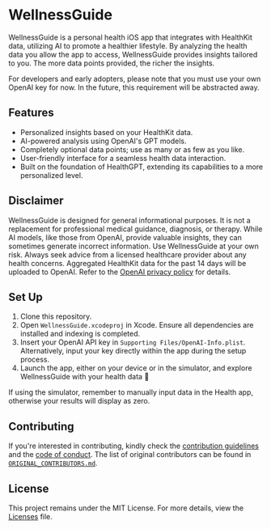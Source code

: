 <!--

This source file is a derivative of the Stanford HealthGPT project

Original SPDX-FileCopyrightText: 2023 Stanford University & Project Contributors (see ORIGINAL_CONTRIBUTORS.md)

Original SPDX-License-Identifier: MIT
Modified by [Your Name or Organization]

-->

# WellnessGuide

WellnessGuide is a personal health iOS app that integrates with HealthKit data, utilizing AI to promote a healthier lifestyle. By analyzing the health data you allow the app to access, WellnessGuide provides insights tailored to you. The more data points provided, the richer the insights. 

For developers and early adopters, please note that you must use your own OpenAI key for now. In the future, this requirement will be abstracted away.

## Features

- Personalized insights based on your HealthKit data.
- AI-powered analysis using OpenAI's GPT models.
- Completely optional data points; use as many or as few as you like.
- User-friendly interface for a seamless health data interaction.
- Built on the foundation of HealthGPT, extending its capabilities to a more personalized level.

## Disclaimer

WellnessGuide is designed for general informational purposes. It is not a replacement for professional medical guidance, diagnosis, or therapy. While AI models, like those from OpenAI, provide valuable insights, they can sometimes generate incorrect information. Use WellnessGuide at your own risk. Always seek advice from a licensed healthcare provider about any health concerns. Aggregated HealthKit data for the past 14 days will be uploaded to OpenAI. Refer to the [OpenAI privacy policy](https://openai.com/policies/privacy-policy) for details.

## Set Up

1. Clone this repository.
2. Open `WellnessGuide.xcodeproj` in Xcode. Ensure all dependencies are installed and indexing is completed.
3. Insert your OpenAI API key in `Supporting Files/OpenAI-Info.plist`. Alternatively, input your key directly within the app during the setup process.
4. Launch the app, either on your device or in the simulator, and explore WellnessGuide with your health data 🚀

If using the simulator, remember to manually input data in the Health app, otherwise your results will display as zero.

## Contributing

If you're interested in contributing, kindly check the [contribution guidelines](CONTRIBUTING.md) and the [code of conduct](CODE_OF_CONDUCT.md). The list of original contributors can be found in [`ORIGINAL_CONTRIBUTORS.md`](ORIGINAL_CONTRIBUTORS.md).

## License

This project remains under the MIT License. For more details, view the [Licenses](LICENSES) file.

